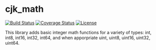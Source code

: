 # cjk_math
[![Build Status](https://travis-ci.org/ckinniburgh/cjk_math.svg?branch=master)](https://travis-ci.org/ckinniburgh/cjk_math) [![Coverage Status](https://coveralls.io/repos/ckinniburgh/cjk_math/badge.svg?branch=master&service=github)](https://coveralls.io/github/ckinniburgh/cjk_math?branch=master) [![License](https://img.shields.io/github/license/ckinniburgh/cjk_math.svg)](https://github.com/ckinniburgh/cjk_math/blob/master/LICENSE.md)

This library adds basic integer math functions for a variety of types: int, int8, int16, int32, int64, and when apporpriate uint, uint8, uint16, uint32, uint64.
